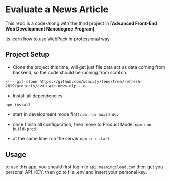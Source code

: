 # Evaluate a News Article

This repo is a code-along with the third project in **[Advanced Front-End Web Development Nanodegree Program]**

its learn how to use WebPack in professional way

## Project Setup

- Clone the project
  this time, will get just file data act as data coming from backend, so the code should be running from scratch.

```
<!-- git clone https://github.com/udacity/fend/tree/refresh-2019/projects/evaluate-news-nlp -->
```

<!-- - start code -- `code .` -->

- Install all dependencies

```
npm install
```

- start in development mode first
  `npm run build-dev`

- once finish all configuration, then move to Product Mode.
  `npm run build-prod`
- at the same time run the server
  `npm run start`

## Usage

to use this app, you should first login to `api.meaningcloud.com` then get you personal API_KEY, then go to file .env and insert your personal key.
